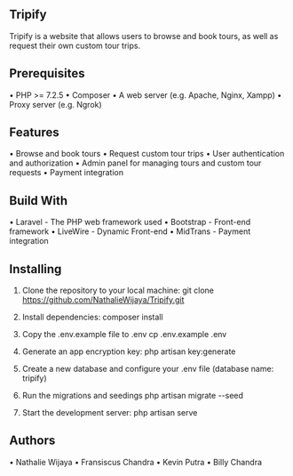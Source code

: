 ## Tripify

Tripify is a website that allows users to browse and book tours, as well as request their own custom tour trips.

## Prerequisites

• PHP >= 7.2.5
• Composer
• A web server (e.g. Apache, Nginx, Xampp) 
• Proxy server (e.g. Ngrok)

## Features

• Browse and book tours
• Request custom tour trips
• User authentication and authorization
• Admin panel for managing tours and custom tour requests
• Payment integration

## Build With
• Laravel - The PHP web framework used
• Bootstrap - Front-end framework
• LiveWire - Dynamic Front-end
• MidTrans - Payment integration

## Installing
1. Clone the repository to your local machine:
git clone https://github.com/NathalieWijaya/Tripify.git

2. Install dependencies:
composer install

3. Copy the .env.example file to .env
cp .env.example .env

4. Generate an app encryption key:
php artisan key:generate

5. Create a new database and configure your .env file (database name: tripify)

6. Run the migrations and seedings
php artisan migrate --seed

7. Start the development server:
php artisan serve



## Authors

• Nathalie Wijaya
• Fransiscus Chandra
• Kevin Putra
• Billy Chandra



